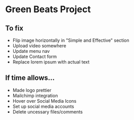 # Green Beats Project

## To fix 
* Flip image horizontally in "Simple and Effective" section
* Upload video somewhere 
* Update menu nav
* Update Contact form 
* Replace lorem ipsum with actual text

## If time allows...
* Made logo prettier
* Mailchimp integration
* Hover over Social Media Icons
* Set up social media accounts
* Delete uncessary files/comments
